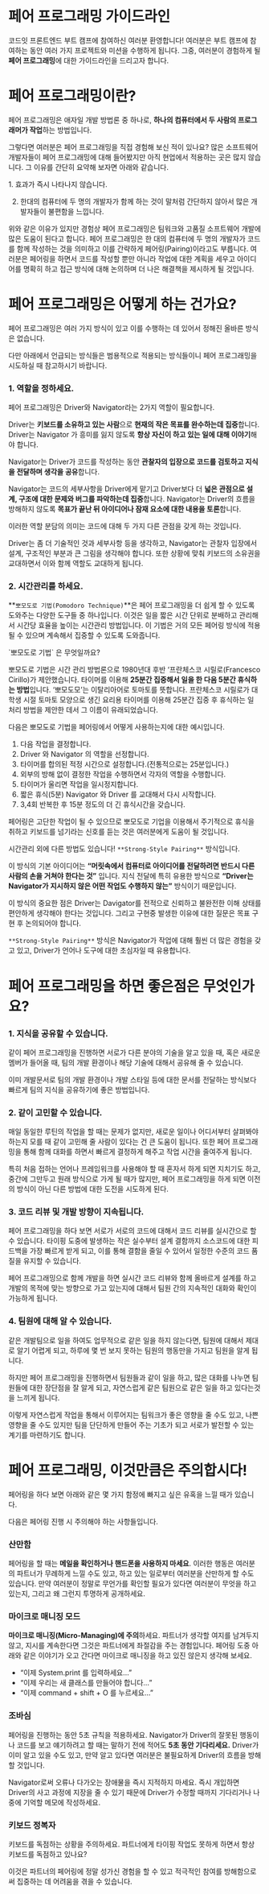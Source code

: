 # 페어 프로그래밍 가이드라인

코드잇 프론트엔드 부트 캠프에 참여하신 여러분 환영합니다! 여러분은 부트 캠프에 참여하는 동안 여러 가지 프로젝트와 미션을 수행하게 됩니다. 그중, 여러분이 경험하게 될 **페어 프로그래밍**에 대한 가이드라인을 드리고자 합니다.

# 페어 프로그래밍이란?

페어 프로그래밍은 애자일 개발 방법론 중 하나로, **하나의 컴퓨터에서 두 사람의 프로그래머가 작업**하는 방법입니다. 

그렇다면 여러분은 페어 프로그래밍을 직접 경험해 보신 적이 있나요? 많은 소프트웨어 개발자들이 페어 프로그래밍에 대해 들어봤지만 아직 현업에서 적용하는 곳은 많지 않습니다. 그 이유를 간단히 요약해 보자면 아래와 같습니다.

<aside>
1. 효과가 즉시 나타나지 않습니다.

2. 한대의 컴퓨터에 두 명의 개발자가 함께 하는 것이 말처럼 간단하지 않아서 많은 개발자들이 불편함을 느낍니다.

</aside>

위와 같은 이유가 있지만 경험상 페어 프로그래밍은 팀워크와 고품질 소프트웨어 개발에 많은 도움이 된다고 합니다. 페어 프로그래밍은 한 대의 컴퓨터에 두 명의 개발자가 코드를 함께 작성하는 것을 의미하고 이를 간략하게 페어링(Pairing)이라고도 부릅니다. 여러분은 페어링을 하면서 코드를 작성할 뿐만 아니라 작업에 대한 계획을 세우고 아이디어를 명확히 하고 접근 방식에 대해 논의하며 더 나은 해결책을 제시하게 될 것입니다. 

# 페어 프로그래밍은 어떻게 하는 건가요?

페어 프로그래밍은 여러 가지 방식이 있고 이를 수행하는 데 있어서 정해진 올바른 방식은 없습니다.

다만 아래에서 언급되는 방식들은 범용적으로 적용되는 방식들이니 페어 프로그래밍을 시도하실 때 참고하시기 바랍니다.

### 1. 역할을 정하세요.

페어 프로그래밍은 Driver와 Navigator라는 2가지 역할이 필요합니다.

Driver는 **키보드를 소유하고 있는 사람**으로 **현재의 작은 목표를 완수하는데 집중**합니다. Driver는 Navigator 가 흥미를 잃지 않도록 **항상 자신이 하고 있는 일에 대해 이야기**해야 합니다.

Navigator는 Driver가 코드를 작성하는 동안 **관찰자의 입장으로 코드를 검토하고 지식을 전달하며 생각을 공유**합니다. 

Navigator는 코드의 세부사항을 Driver에게 맡기고 Driver보다 더 **넓은 관점으로 설계, 구조에 대한 문제와 버그를 파악하는데 집중**합니다. Navigator는 Driver의 흐름을 방해하지 않도록 **목표가 끝난 뒤 아이디어나 잠재 요소에 대한 내용을 토론**합니다.

이러한 역할 분담의 의미는 코드에 대해 두 가지 다른 관점을 갖게 하는 것입니다.

Driver는 좀 더 기술적인 것과 세부사항 등을 생각하고, Navigator는 관찰자 입장에서 설계, 구조적인 부분과 큰 그림을 생각해야 합니다. 또한 상황에 맞춰 키보드의 소유권을 교대하면서 이와 함께 역할도 교대하게 됩니다.

### 2. 시간관리를 하세요.

**`뽀모도로 기법(Pomodoro Technique)`**은 페어 프로그래밍을 더 쉽게 할 수 있도록 도와주는 다양한 도구들 중 하나입니다. 이것은 일을 짧은 시간 단위로 분배하고 관리해서 시간당 효율을 높이는 시간관리 방법입니다. 이 기법은 거의 모든 페어링 방식에 적용될 수 있으며 계속해서 집중할 수 있도록 도와줍니다.

<aside>
`뽀모도로 기법` 은 무엇일까요?

뽀모도로 기법은 시간 관리 방법론으로 1980년대 후반 ‘프란체스코 시릴로(Francesco Cirillo)가 제안했습니다. 타이머를 이용해 **25분간 집중해서 일을 한 다음 5분간 휴식하는 방법**입니다. ‘뽀모도모’는 이탈리아어로 토마토를 뜻합니다. 프란체스코 시릴로가 대학생 시절 토마토 모양으로 생긴 요리용 타이머를 이용해 25분간 집중 후 휴식하는 일 처리 방법을 제안한 데서 그 이름이 유래되었습니다.

</aside>

다음은 뽀모도로 기법을 페어링에서 어떻게 사용하는지에 대한 예시입니다.

1. 다음 작업을 결정합니다.
2. Driver 와 Navigator 의 역할을 선정합니다.
3. 타이머를 합의된 적정 시간으로 설정합니다.(전통적으로는 25분입니다.)
4. 외부의 방해 없이 결정한 작업을 수행하면서 각자의 역할을 수행합니다.
5. 타이머가 울리면 작업을 일시정지합니다.
6. 짧은 휴식(5분) Navigator 와 Driver 를 교대해서 다시 시작합니다.
7. 3,4회 반복한 후 15분 정도의 더 긴 휴식시간을 갖습니다.

페어링은 고단한 작업이 될 수 있으므로 뽀모도로 기업을 이용해서 주기적으로 휴식을 취하고 키보드를 넘기라는 신호를 듣는 것은 여러분에게 도움이 될 것입니다.

시간관리 외에 다른 방법도 있습니다! `**Strong-Style Pairing**` 방식입니다.

이 방식의 기본 아이디어는 **“머릿속에서 컴퓨터로 아이디어를 전달하려면 반드시 다른 사람의 손을 거쳐야 한다는 것”** 입니다. 지식 전달에 특히 유용한 방식으로 **“Driver는 Navigator가 지시하지 않은 어떤 작업도 수행하지 않는”** 방식이기 때문입니다.

이 방식의 중요한 점은 Driver는 Davigator를 전적으로 신뢰하고 불완전한 이해 상태를 편안하게 생각해야 한다는 것입니다. 그리고 구현중 발생한 이유에 대한 질문은 목표 구현 후 논의되어야 합니다.

`**Strong-Style Pairing**`  방식은 Navigator가 작업에 대해 훨씬 더 많은 경험을 갖고 있고, Driver가 언어나 도구에 대한 초심자일 때 유용합니다.

# 페어 프로그래밍을 하면 좋은점은 무엇인가요?

### 1. 지식을 공유할 수 있습니다.

같이 페어 프로그래밍을 진행하면 서로가 다른 분야의 기술을 알고 있을 때, 혹은 새로운 멤버가 들어올 때, 팀의 개발 환경이나 해당 기술에 대해서 공유해 줄 수 있습니다.

이미 개발문서로 팀의 개발 환경이나 개발 스타일 등에 대한 문서를 전달하는 방식보다 빠르게 팀의 지식을 공유하기에 좋은 방법입니다.

### 2. 같이 고민할 수 있습니다.

매일 동일한 루틴의 작업을 할 때는 문제가 없지만, 새로운 일이나 어디서부터 살펴봐야 하는지 모를 때 같이 고민해 줄 사람이 있다는 건 큰 도움이 됩니다. 또한 페어 프로그래밍을 통해 함께 대화를 하면서 빠르게 결정하게 해주고 작업 시간을 줄여주게 됩니다.

특히 처음 접하는 언어나 프레임워크를 사용해야 할 때 혼자서 하게 되면 지치기도 하고, 중간에 그만두고 원래 방식으로 가게 될 때가 많지만, 페어 프로그래밍을 하게 되면 이전의 방식이 아닌 다른 방법에 대한 도전을 시도하게 된다.

### 3. 코드 리뷰 및 개발 방향이 지속됩니다.

페어 프로그래밍을 하다 보면 서로가 서로의 코드에 대해서 코드 리뷰를 실시간으로 할 수 있습니다. 타이핑 도중에 발생하는 작은 실수부터 설계 결함까지 소스코드에 대한 피드백을 가장 빠르게 받게 되고, 이를 통해 결함을 줄일 수 있어서 일정한 수준의 코드 품질을 유지할 수 있습니다.

페어 프로그래밍으로 함께 개발을 하면 실시간 코드 리뷰와 함께 올바르게 설계를 하고 개발의 목적에 맞는 방향으로 가고 있는지에 대해서 팀원 간의 지속적인 대화와 확인이 가능하게 됩니다.

### 4. 팀원에 대해 알 수 있습니다.

같은 개발팀으로 일을 하여도 업무적으로 같은 일을 하지 않는다면, 팀원에 대해서 제대로 알기 어렵게 되고, 하루에 몇 번 보지 못하는 팀원의 행동만을 가지고 팀원을 알게 됩니다.

하지만 페어 프로그래밍을 진행하면서 팀원들과 같이 일을 하고, 많은 대화를 나누면 팀원들에 대한 장단점을 잘 알게 되고, 자연스럽게 같은 팀원으로 같은 일을 하고 있다는것을 느끼게 됩니다.

이렇게 자연스럽게 작업을 통해서 이루어지는 팀워크가 좋은 영향을 줄 수도 있고, 나쁜 영향을 줄 수도 있지만 팀을 단단하게 만들어 주는 기초가 되고 서로가 발전할 수 있는 계기를 마련하기도 합니다.

# 페어 프로그래밍, 이것만큼은 주의합시다!

페어링을 하다 보면 아래와 같은 몇 가지 함정에 빠지고 싶은 유혹을 느낄 때가 있습니다.

다음은 페어링 진행 시 주의해야 하는 사항들입니다.

### 산만함

페어링을 할 때는 **메일을 확인하거나 핸드폰을 사용하지 마세요**. 이러한 행동은 여러분의 파트너가 무례하게 느낄 수도 있고, 하고 있는 일로부터 여러분을 산만하게 할 수도 있습니다. 만약 여러분이 정말로 무언가를 확인할 필요가 있다면 여러분이 무엇을 하고 있는지, 그리고 왜 그런지 투명하게 공개하세요.

### 마이크로 매니징 모드

**마이크로 매니징(Micro-Managing)에 주의**하세요. 파트너가 생각할 여지를 남겨두지 않고, 지시를 계속한다면 그것은 파트너에게 좌절감을 주는 경험입니다. 페어링 도중 아래와 같은 이야기가 오고 간다면 마이크로 매니징을 하고 있진 않은지 생각해 보세요.

- “이제 System.print 를 입력하세요…”
- “이제 우리는 새 클래스를 만들어야 합니다…”
- “이제 command + shift + O 를 누르세요…”

### 조바심

페어링을 진행하는 동안 5초 규칙을 적용하세요. Navigator가 Driver의 잘못된 행동이나 코드를 보고 얘기하려고 할 때는 말하기 전에 적어도 **5초 동안 기다리세요.** Driver가 이미 알고 있을 수도 있고, 만약 알고 있다면 여러분은 불필요하게 Driver의 흐름을 방해할 것입니다.

Navigator로써 오류나 다가오는 장애물을 즉시 지적하지 마세요. 즉시 개입하면 Driver의 사고 과정에 지장을 줄 수 있기 때문에 Driver가 수정할 때까지 기다리거나 나중에 기억할 메모에 작성하세요.

### 키보드 정복자

키보드를 독점하는 상황을 주의하세요. 파트너에게 타이핑 작업도 못하게 하면서 항상 키보드를 독점하고 있나요?

이것은 파트너의 페어링에 정말 성가신 경험을 할 수 있고 적극적인 참여를 방해함으로써 집중하는 데 어려움을 겪을 수 있습니다.
